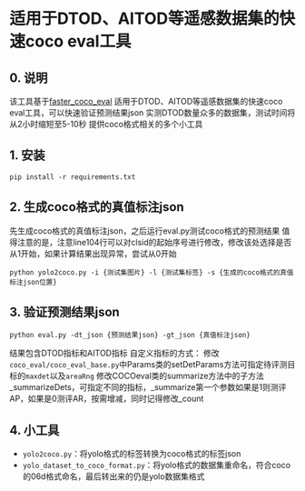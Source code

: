 # 适用于DTOD、AITOD等遥感数据集的快速coco eval工具
## 0. 说明

该工具基于[faster_coco_eval](https://github.com/MiXaiLL76/faster_coco_eval)
适用于DTOD、AITOD等遥感数据集的快速coco eval工具，可以快速验证预测结果json
实测DTOD数量众多的数据集，测试时间将从2小时缩短至5-10秒
提供coco格式相关的多个小工具

## 1. 安装

```shell
pip install -r requirements.txt
```

## 2. 生成coco格式的真值标注json

先生成coco格式的真值标注json，之后运行eval.py测试coco格式的预测结果
值得注意的是，注意line104行可以对clsid的起始序号进行修改，修改该处选择是否从1开始，如果计算结果出现异常，尝试从0开始
```shell
python yolo2coco.py -i {测试集图片} -l {测试集标签} -s {生成的coco格式的真值标注json位置}
```

## 3. 验证预测结果json

```shell
python eval.py -dt_json {预测结果json} -gt_json {真值标注json}
```
结果包含DTOD指标和AITOD指标
自定义指标的方式：
修改`coco_eval/coco_eval_base.py`中Params类的setDetParams方法可指定待评测目标的`maxdet`以及`areaRng`
修改COCOeval类的summarize方法中的子方法_summarizeDets，可指定不同的指标，_summarize第一个参数如果是1则测评AP，如果是0测评AR，按需增减，同时记得修改_count

## 4. 小工具
- `yolo2coco.py`：将yolo格式的标签转换为coco格式的标签json
- `yolo_dataset_to_coco_format.py`：将yolo格式的数据集重命名，符合coco的06d格式命名，最后转出来的仍是yolo数据集格式
